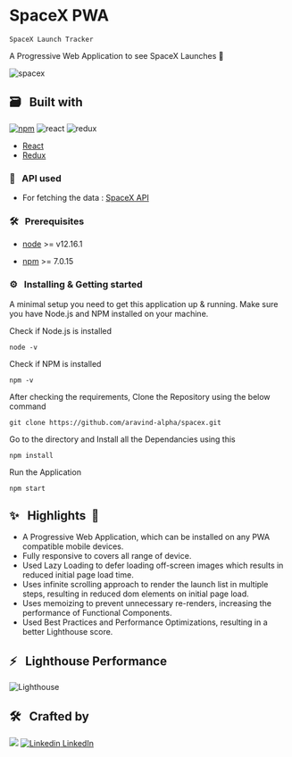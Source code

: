 # SpaceX PWA

`SpaceX Launch Tracker`

A Progressive Web Application to see SpaceX Launches 🚀

![spacex](https://github.com/aravind-alpha/spacex/blob/main/screenshots/Screenshot.png)

## 🗃 &nbsp; Built with

[![npm](https://img.shields.io/npm/v/npm.svg?style=flat-square)](https://www.npmjs.com/package/npm)
![react](https://img.shields.io/badge/frontend-react-61dafb?style=flat&logo=React)
![redux](https://img.shields.io/badge/state-redux-%23DB7093?style=flat&logo=redux)

- [React](https://reactjs.org/)
- [Redux](https://redux.js.org/)

### 🧲 &nbsp; API used

- For fetching the data : [SpaceX API](https://github.com/r-spacex/SpaceX-API)

### 🛠 &nbsp; Prerequisites

- [node](https://nodejs.org/en/) >= v12.16.1

- [npm](https://www.npmjs.com/get-npm) >= 7.0.15

### ⚙️ &nbsp; Installing & Getting started

A minimal setup you need to get this application up & running.
Make sure you have Node.js and NPM installed on your machine. 

Check if Node.js is installed
```shell
node -v
```

Check if NPM is installed
```shell
npm -v
```

After checking the requirements, Clone the Repository using the below command
```shell
git clone https://github.com/aravind-alpha/spacex.git
```

Go to the directory and Install all the Dependancies using this
```shell
npm install
```

Run the Application 
```shell
npm start
```

## ✨ &nbsp; Highlights &nbsp;🎯

- A Progressive Web Application, which can be installed on any PWA compatible mobile devices. 
- Fully responsive to covers all range of device.
- Used Lazy Loading to defer loading off-screen images which results in reduced initial page load time.
- Uses infinite scrolling approach to render the launch list in multiple steps, resulting in reduced dom elements on initial page load.
- Uses memoizing to prevent unnecessary re-renders, increasing the performance of Functional Components.
- Used Best Practices and Performance Optimizations, resulting in a better Lighthouse score.

## ⚡️ &nbsp; Lighthouse Performance

![Lighthouse](https://github.com/aravind-alpha/spacex/blob/main/screenshots/Performance.png)

## 🛠 &nbsp; Crafted by

[![](https://github.com/aravind-alpha.png?size=50)](https://github.com/engineeringwitharavind)
[![Linkedin](https://i.stack.imgur.com/gVE0j.png) LinkedIn](https://www.linkedin.com/in/engineeringwitharavind)
